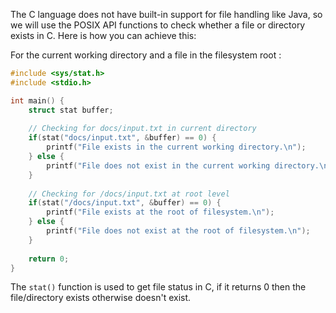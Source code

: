 The C language does not have built-in support for file handling like Java, so we will use the POSIX API functions to check whether a file or directory exists in C. Here is how you can achieve this:

For the current working directory and a file in the filesystem root : 
```c
#include <sys/stat.h>
#include <stdio.h>

int main() {
    struct stat buffer;
  
    // Checking for docs/input.txt in current directory
    if(stat("docs/input.txt", &buffer) == 0) {
        printf("File exists in the current working directory.\n");
    } else {
        printf("File does not exist in the current working directory.\n");
    }
  
    // Checking for /docs/input.txt at root level
    if(stat("/docs/input.txt", &buffer) == 0) {
        printf("File exists at the root of filesystem.\n");
    } else {
        printf("File does not exist at the root of filesystem.\n");
    }
  
    return 0;
}
```
The `stat()` function is used to get file status in C, if it returns 0 then the file/directory exists otherwise doesn't exist.
